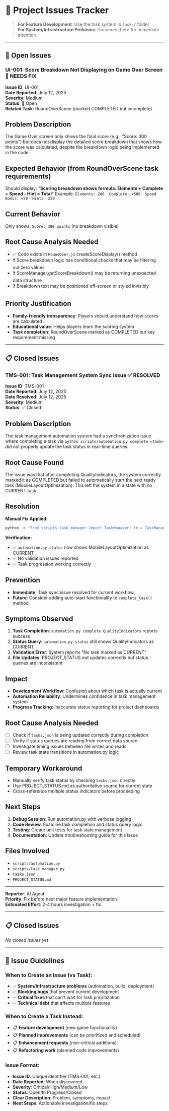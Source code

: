 # 🐛 Project Issues Tracker

> **For Feature Development**: Use the task system in `tasks/` folder  
> **For System/Infrastructure Problems**: Document here for immediate attention

---

## 🚨 Open Issues

### **UI-001: Score Breakdown Not Displaying on Game Over Screen** 🔧 NEEDS FIX

**Issue ID**: UI-001  
**Date Reported**: July 12, 2025  
**Severity**: Medium  
**Status**: 🔧 Open  
**Related Task**: RoundOverScene (marked COMPLETED but incomplete)

## Problem Description
The Game Over screen only shows the final score (e.g., "Score: 300 points") but does not display the detailed score breakdown that shows how the score was calculated, despite the breakdown logic being implemented in the code.

## Expected Behavior (from RoundOverScene task requirements)
Should display: "**Scoring breakdown shows formula: Elements + Complete + Speed - Hint = Total**"
Example: `Elements: 200  Complete: +500  Speed Bonus: +50  Hint: -250`

## Current Behavior  
Only shows: `Score: 300 points` (no breakdown visible)

## Root Cause Analysis Needed
- ✅ Code exists in `RoundOver.js` createScoreDisplay() method
- ❓ Score breakdown logic has conditional checks that may be filtering out zero values
- ❓ ScoreManager.getScoreBreakdown() may be returning unexpected data structure
- ❓ Breakdown text may be positioned off-screen or styled invisibly

## Priority Justification
- **Family-friendly transparency**: Players should understand how scores are calculated
- **Educational value**: Helps players learn the scoring system
- **Task completion**: RoundOverScene marked as COMPLETED but key requirement missing

---

## 📋 Closed Issues

### **TMS-001: Task Management System Sync Issue** ✅ RESOLVED

**Issue ID**: TMS-001  
**Date Reported**: July 12, 2025  
**Date Resolved**: July 12, 2025  
**Severity**: Medium  
**Status**: ✅ Closed  

## Problem Description
The task management automation system had a synchronization issue where completing a task via `python scripts/automation.py complete <task>` did not properly update the task status in real-time queries.

## Root Cause Found
The issue was that after completing QualityIndicators, the system correctly marked it as COMPLETED but failed to automatically start the next ready task (MobileLayoutOptimization). This left the system in a state with no CURRENT task.

## Resolution
**Manual Fix Applied:**
```python
python -c "from scripts.task_manager import TaskManager; tm = TaskManager(); tm.start_task('MobileLayoutOptimization')"
```

**Verification:**
- ✅ `automation.py status` now shows MobileLayoutOptimization as CURRENT
- ✅ No validation issues reported
- ✅ Task progression working correctly

## Prevention
- **Immediate**: Task sync issue resolved for current workflow
- **Future**: Consider adding auto-start functionality to `complete_task()` method

## Symptoms Observed
1. **Task Completion**: `automation.py complete QualityIndicators` reports success
2. **Status Query**: `automation.py status` still shows QualityIndicators as CURRENT
3. **Validation Error**: System reports "No task marked as CURRENT" 
4. **File Updates**: PROJECT_STATUS.md updates correctly but status queries are inconsistent

## Impact
- **Development Workflow**: Confusion about which task is actually current
- **Automation Reliability**: Undermines confidence in task management system
- **Progress Tracking**: Inaccurate status reporting for project dashboards

## Root Cause Analysis Needed
- [ ] Check if `tasks.json` is being updated correctly during completion
- [ ] Verify if status queries are reading from correct data source
- [ ] Investigate timing issues between file writes and reads
- [ ] Review task state transitions in automation.py logic

## Temporary Workaround
- Manually verify task status by checking `tasks.json` directly
- Use PROJECT_STATUS.md as authoritative source for current state
- Cross-reference multiple status indicators before proceeding

## Next Steps
1. **Debug Session**: Run automation.py with verbose logging
2. **Code Review**: Examine task completion and status query logic
3. **Testing**: Create unit tests for task state management
4. **Documentation**: Update troubleshooting guide for this issue

## Files Involved
- `scripts/automation.py`
- `scripts/task_manager.py` 
- `tasks.json`
- `PROJECT_STATUS.md`

---
**Reporter**: AI Agent  
**Priority**: Fix before next major feature implementation  
**Estimated Effort**: 2-4 hours investigation + fix

---

## 📋 Closed Issues

*No closed issues yet*

---

## 📝 Issue Guidelines

### When to Create an Issue (vs Task):
- ✅ **System/Infrastructure problems** (automation, build, deployment)
- ✅ **Blocking bugs** that prevent current development
- ✅ **Critical fixes** that can't wait for task prioritization
- ✅ **Technical debt** that affects multiple features

### When to Create a Task Instead:
- 📋 **Feature development** (new game functionality)
- 📋 **Planned improvements** (can be prioritized and scheduled)
- 📋 **Enhancement requests** (non-critical additions)
- 📋 **Refactoring work** (planned code improvements)

### Issue Format:
- **Issue ID**: Unique identifier (TMS-001, etc.)
- **Date Reported**: When discovered
- **Severity**: Critical/High/Medium/Low
- **Status**: Open/In Progress/Closed
- **Clear Description**: Problem, symptoms, impact
- **Next Steps**: Actionable investigation/fix steps
